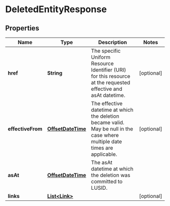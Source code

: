 

# DeletedEntityResponse

## Properties

Name | Type | Description | Notes
------------ | ------------- | ------------- | -------------
**href** | **String** | The specific Uniform Resource Identifier (URI) for this resource at the requested effective and asAt datetime. |  [optional]
**effectiveFrom** | [**OffsetDateTime**](OffsetDateTime.md) | The effective datetime at which the deletion became valid. May be null in the case where multiple date times are applicable. |  [optional]
**asAt** | [**OffsetDateTime**](OffsetDateTime.md) | The asAt datetime at which the deletion was committed to LUSID. | 
**links** | [**List&lt;Link&gt;**](Link.md) |  |  [optional]



